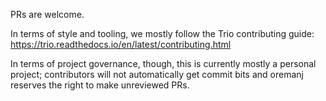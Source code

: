 PRs are welcome.

In terms of style and tooling, we mostly follow the Trio contributing guide:
    https://trio.readthedocs.io/en/latest/contributing.html

In terms of project governance, though, this is currently mostly a
personal project; contributors will not automatically get commit bits and oremanj
reserves the right to make unreviewed PRs.
